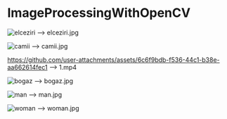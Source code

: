 # ImageProcessingWithOpenCV
![elceziri](https://github.com/user-attachments/assets/e73a9986-d59f-4a04-8ea9-478af21c026f) --> elceziri.jpg

![camii](https://github.com/user-attachments/assets/90f949d8-85aa-4c4c-9d59-e1e5277dcfdf) --> camii.jpg

https://github.com/user-attachments/assets/6c6f9bdb-f536-44c1-b38e-aa662614fec1 --> 1.mp4

![bogaz](https://github.com/user-attachments/assets/29fc02c1-1f41-4f9f-a2bf-0822cc171554) --> bogaz.jpg

![man](https://github.com/user-attachments/assets/1f779f5d-749d-47a7-b04f-3fa3860c1264) --> man.jpg

![woman](https://github.com/user-attachments/assets/57a7f410-4c1e-4d5f-9794-eb8d873053c8) --> woman.jpg
